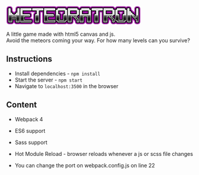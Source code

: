 ![logo](public/logo.png)

A little game made with html5 canvas and js.\
Avoid the meteors coming your way. For how many levels
can you survive?

## Instructions

* Install dependencies - `npm install`
* Start the server - `npm start`
* Navigate to `localhost:3500` in the browser

## Content

* Webpack 4
* ES6 support
* Sass support
* Hot Module Reload - browser reloads whenever a js or scss file changes

* You can change the port on webpack.config.js on line 22
